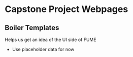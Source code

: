 # Capstone Project Webpages 
## Boiler Templates 
Helps us get an idea of the UI side of FUME
- Use placeholder data for now
